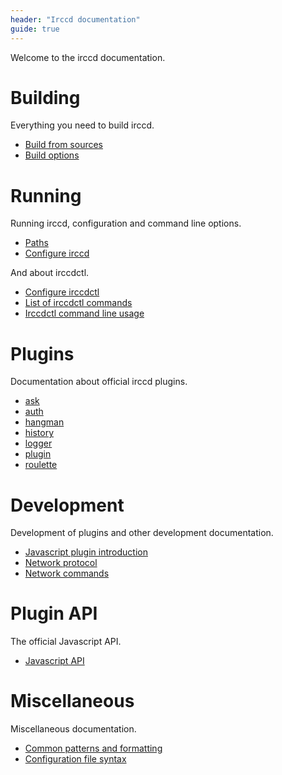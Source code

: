 ```yaml
---
header: "Irccd documentation"
guide: true
---
```


Welcome to the irccd documentation.

# Building

Everything you need to build irccd.

  - [Build from sources](build/build-from-sources.html)
  - [Build options](build/build-options.html)

# Running

Running irccd, configuration and command line options.

  - [Paths](irccd/paths.html)
  - [Configure irccd](irccd/configuring.html)

And about irccdctl.

  - [Configure irccdctl](irccdctl/configuring.html)
  - [List of irccdctl commands](irccdctl/commands.html)
  - [Irccdctl command line usage](irccdctl/usage.html)

# Plugins

Documentation about official irccd plugins.

  - [ask](plugin/ask.html)
  - [auth](plugin/auth.html)
  - [hangman](plugin/hangman.html)
  - [history](plugin/history.html)
  - [logger](plugin/logger.html)
  - [plugin](plugin/plugin.html)
  - [roulette](plugin/roulette.html)

# Development

Development of plugins and other development documentation.

  - [Javascript plugin introduction](dev/plugin-javascript-introduction.html)
  - [Network protocol](dev/socket-protocol.html)
  - [Network commands](dev/socket-commands.html)

# Plugin API

The official Javascript API.

  - [Javascript API](api/index.html)

# Miscellaneous

Miscellaneous documentation.

  - [Common patterns and formatting](misc/common-patterns-and-formatting.html)
  - [Configuration file syntax](misc/configuration-syntax.html)
